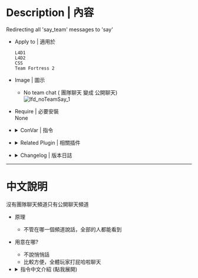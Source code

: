 # Description | 內容
Redirecting all 'say_team' messages to 'say'

* Apply to | 適用於
	```
	L4D1
	L4D2
	CSS
	Team Fortress 2
	```

* Image | 圖示
	* No team chat ( 團隊聊天 變成 公開聊天)
	<br/>![lfd_noTeamSay_1](image/lfd_noTeamSay_1.jpg)

* Require | 必要安裝
<br/>None

* <details><summary>ConVar | 指令</summary>

	* cfg/sourcemod/lfd_noTeamSay.cfg
		```php
        // Messages starting with this will be ignored, separate by , symbol
        noteamsay_ignorelist "!,/,@"
		```
</details>

* <details><summary>Related Plugin | 相關插件</summary>

	1. [sm_regexfilter](https://github.com/fbef0102/Game-Private_Plugin/tree/main/Source_插件/Anti_Griefer_防惡意路人/sm_regexfilter): Filter dirty words via Regular Expressions
		> 禁詞表，任何人打字說出髒話或敏感詞彙，字詞會被屏蔽、玩家禁言並處死，網路並非法外之地
</details>

* <details><summary>Changelog | 版本日誌</summary>

	* v2.4 (2023-5-20)
		* Fixed Error

	* v2.3 (2023-5-13)
		* Optimize Code

	* v2.2
        * Remake Code
        * Fixed compatibility with plugin "sm_regexfilter" 1.3 by Twilight Suzuka, HarryPotter

	* v1.0
		* [Original plugin by bullet28](https://forums.alliedmods.net/showthread.php?p=2691314)
</details>

- - - -
# 中文說明
沒有團隊聊天頻道只有公開聊天頻道

* 原理
	* 不管在哪一個頻道說話，全部的人都能看到

* 用意在哪?
    * 不說悄悄話
    * 比較方便，全體玩家打屁哈啦聊天

* <details><summary>指令中文介紹 (點我展開)</summary>

	* cfg/sourcemod/lfd_noTeamSay.cfg
		```php
        // 用這些符號開頭的文字會被忽略，用逗號區分
        noteamsay_ignorelist "!,/,@"
		```
</details>